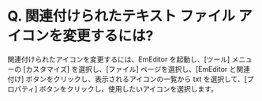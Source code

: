 # Q. 関連付けられたテキスト ファイル アイコンを変更するには?

関連付けられたアイコンを変更するには、EmEditor を起動し、\[ツール\] メニューの \[カスタマイズ\] を選択し、\[ファイル\] ページを選択し、\[EmEditor と関連付け\] ボタンをクリックし、表示されるアイコンの一覧から txt を選択して、\[プロパティ\] ボタンをクリックし、使用したいアイコンを選択します。
